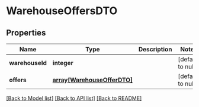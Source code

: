 # WarehouseOffersDTO

## Properties
Name | Type | Description | Notes
------------ | ------------- | ------------- | -------------
**warehouseId** | **integer** |  | [default to null]
**offers** | [**array[WarehouseOfferDTO]**](WarehouseOfferDTO.md) |  | [default to null]

[[Back to Model list]](../README.md#documentation-for-models) [[Back to API list]](../README.md#documentation-for-api-endpoints) [[Back to README]](../README.md)


